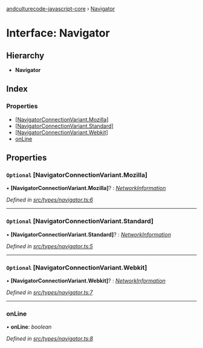 [andculturecode-javascript-core](../README.md) › [Navigator](navigator.md)

# Interface: Navigator

## Hierarchy

* **Navigator**

## Index

### Properties

* [[NavigatorConnectionVariant.Mozilla]](navigator.md#optional-[navigatorconnectionvariant.mozilla])
* [[NavigatorConnectionVariant.Standard]](navigator.md#optional-[navigatorconnectionvariant.standard])
* [[NavigatorConnectionVariant.Webkit]](navigator.md#optional-[navigatorconnectionvariant.webkit])
* [onLine](navigator.md#online)

## Properties

### `Optional` [NavigatorConnectionVariant.Mozilla]

• **[NavigatorConnectionVariant.Mozilla]**? : *[NetworkInformation](networkinformation.md)*

*Defined in [src/types/navigator.ts:6](https://github.com/AndcultureCode/AndcultureCode.JavaScript.Core/blob/52c4b09/src/types/navigator.ts#L6)*

___

### `Optional` [NavigatorConnectionVariant.Standard]

• **[NavigatorConnectionVariant.Standard]**? : *[NetworkInformation](networkinformation.md)*

*Defined in [src/types/navigator.ts:5](https://github.com/AndcultureCode/AndcultureCode.JavaScript.Core/blob/52c4b09/src/types/navigator.ts#L5)*

___

### `Optional` [NavigatorConnectionVariant.Webkit]

• **[NavigatorConnectionVariant.Webkit]**? : *[NetworkInformation](networkinformation.md)*

*Defined in [src/types/navigator.ts:7](https://github.com/AndcultureCode/AndcultureCode.JavaScript.Core/blob/52c4b09/src/types/navigator.ts#L7)*

___

###  onLine

• **onLine**: *boolean*

*Defined in [src/types/navigator.ts:8](https://github.com/AndcultureCode/AndcultureCode.JavaScript.Core/blob/52c4b09/src/types/navigator.ts#L8)*
